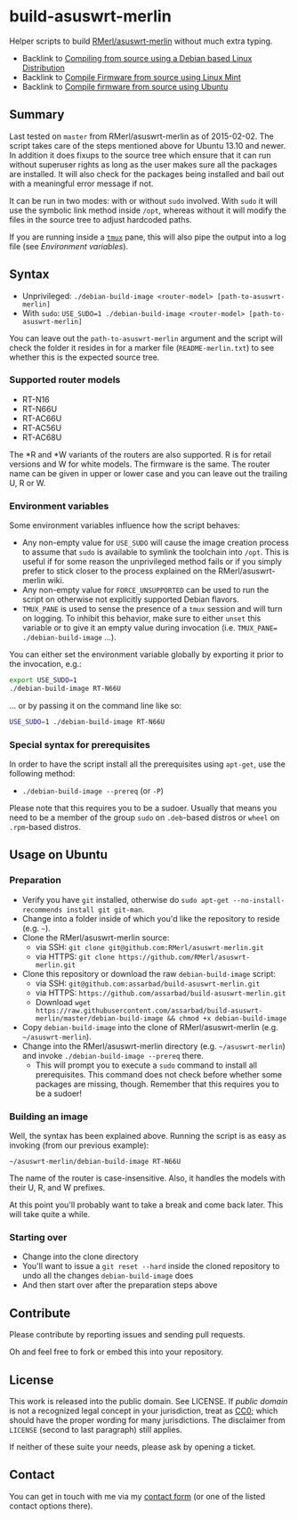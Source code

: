 # build-asuswrt-merlin

Helper scripts to build [RMerl/asuswrt-merlin](https://github.com/RMerl/asuswrt-merlin) without much extra typing.

* Backlink to [Compiling from source using a Debian based Linux Distribution](https://github.com/RMerl/asuswrt-merlin/wiki/Compiling-from-source-using-a-Debian-based-Linux-Distribution)
* Backlink to [Compile Firmware from source using Linux Mint](https://github.com/RMerl/asuswrt-merlin/wiki/Compile-Firmware-from-source-using-Linux-Mint)
* Backlink to [Compile firmware from source using Ubuntu](https://github.com/RMerl/asuswrt-merlin/wiki/Compile-Firmware-from-source-using-Ubuntu)

## Summary

Last tested on `master` from RMerl/asuswrt-merlin as of 2015-02-02. The script takes care of the steps mentioned above for Ubuntu 13.10 and newer. In addition it does fixups to the source tree which ensure that it can run without superuser rights as long as the user makes sure all the packages are installed. It will also check for the packages being installed and bail out with a meaningful error message if not.

It can be run in two modes: with or without `sudo` involved. With `sudo` it will use the symbolic link method inside `/opt`, whereas without it will modify the files in the source tree to adjust hardcoded paths.

If you are running inside a [`tmux`](http://tmux.sourceforge.net/) pane, this will also pipe the output into a log file (see _Environment variables_).

## Syntax

* Unprivileged: `./debian-build-image <router-model> [path-to-asuswrt-merlin]`
* With `sudo`: `USE_SUDO=1 ./debian-build-image <router-model> [path-to-asuswrt-merlin]`

You can leave out the `path-to-asuswrt-merlin` argument and the script will check the folder it resides in for a marker file (`README-merlin.txt`) to see whether this is the expected source tree.

### Supported router models

* RT-N16
* RT-N66U
* RT-AC66U
* RT-AC56U
* RT-AC68U

The \*R and \*W variants of the routers are also supported. R is for retail versions and W for white models. The firmware is the same. The router name can be given in upper or lower case and you can leave out the trailing U, R or W.

### Environment variables

Some environment variables influence how the script behaves:

* Any non-empty value for `USE_SUDO` will cause the image creation process to assume that `sudo` is available to symlink the toolchain into `/opt`. This is useful if for some reason the unprivileged method fails or if you simply prefer to stick closer to the process explained on the RMerl/asuswrt-merlin wiki.
* Any non-empty value for `FORCE_UNSUPPORTED` can be used to run the script on otherwise not explicitly supported Debian flavors.
* `TMUX_PANE` is used to sense the presence of a `tmux` session and will turn on logging. To inhibit this behavior, make sure to either `unset` this variable or to give it an empty value during invocation (i.e. `TMUX_PANE= ./debian-build-image` ...).

You can either set the environment variable globally by exporting it prior to the invocation, e.g.:

```bash
export USE_SUDO=1
./debian-build-image RT-N66U
```

... or by passing it on the command line like so:

```bash
USE_SUDO=1 ./debian-build-image RT-N66U
```

### Special syntax for prerequisites

In order to have the script install all the prerequisites using `apt-get`, use the following method:

* `./debian-build-image --prereq` (or `-P`)

Please note that this requires you to be a sudoer. Usually that means you need to be a member of the group `sudo` on `.deb`-based distros or `wheel` on `.rpm`-based distros.

## Usage on Ubuntu

### Preparation

* Verify you have `git` installed, otherwise do `sudo apt-get --no-install-recommends install git git-man`.
* Change into a folder inside of which you'd like the repository to reside (e.g. `~`).
* Clone the RMerl/asuswrt-merlin source:
  * via SSH: `git clone git@github.com:RMerl/asuswrt-merlin.git`
  * via HTTPS: `git clone https://github.com/RMerl/asuswrt-merlin.git`
* Clone this repository or download the raw `debian-build-image` script:
  * via SSH: `git@github.com:assarbad/build-asuswrt-merlin.git`
  * via HTTPS: `https://github.com/assarbad/build-asuswrt-merlin.git`
  * Download `wget https://raw.githubusercontent.com/assarbad/build-asuswrt-merlin/master/debian-build-image && chmod +x debian-build-image`
* Copy `debian-build-image` into the clone of RMerl/asuswrt-merlin (e.g. `~/asuswrt-merlin`).
* Change into the RMerl/asuswrt-merlin directory (e.g. `~/asuswrt-merlin`) and invoke `./debian-build-image --prereq` there.
  * This will prompt you to execute a `sudo` command to install all prerequisites. This command does not check before whether some packages are missing, though. Remember that this requires you to be a sudoer!

### Building an image

Well, the syntax has been explained above. Running the script is as easy as invoking (from our previous example):

    ~/asuswrt-merlin/debian-build-image RT-N66U

The name of the router is case-insensitive. Also, it handles the models with their U, R, and W prefixes.

At this point you'll probably want to take a break and come back later. This will take quite a while.

### Starting over

* Change into the clone directory
* You'll want to issue a `git reset --hard` inside the cloned repository to undo all the changes `debian-build-image` does
* And then start over after the preparation steps above

## Contribute

Please contribute by reporting issues and sending pull requests.

Oh and feel free to fork or embed this into your repository.

## License

This work is released into the public domain. See LICENSE. If _public domain_ is not a recognized legal concept in your jurisdiction, treat as [CC0](https://creativecommons.org/publicdomain/zero/1.0/); which should have the proper wording for many jurisdictions. The disclaimer from `LICENSE` (second to last paragraph) still applies.

If neither of these suite your needs, please ask by opening a ticket.

## Contact

You can get in touch with me via my [contact form](https://assarbad.net/en/contact) (or one of the listed contact options there).
